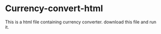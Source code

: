 # Currency-convert-html
This is a html file containing currency converter.
download this file and run it.

